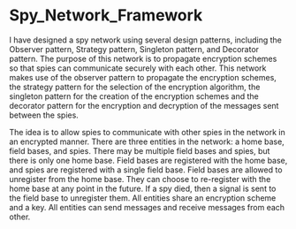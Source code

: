 # Spy_Network_Framework

I have designed a spy network using several design patterns, including the Observer pattern, Strategy pattern, Singleton pattern, and Decorator pattern. The purpose of this network is to propagate encryption schemes so that spies can communicate securely with each other. This network makes use of the observer pattern to propagate the encryption schemes, the strategy pattern for the selection of the encryption algorithm, the singleton pattern for the creation of the encryption schemes and the decorator pattern for the encryption and decryption of the messages sent between the spies. 

The idea is to allow spies to communicate with other spies in the network in an encrypted manner. There are three entities in the network: a home base, field bases, and spies. There may be multiple field bases and spies, but there is only one home base. Field bases are registered with the home base, and spies are registered with a single field base. Field bases are allowed to unregister from the home base. They can choose to re-register with the home base at any point in the future. If a spy died, then a signal is sent to the field base to unregister them. All entities share an encryption scheme and a key. All entities can send messages and receive messages from each other.
